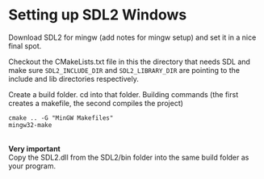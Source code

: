 # Setting up SDL2 Windows

Download SDL2 for mingw (add notes for mingw setup) and set it in a nice final spot.

Checkout the CMakeLists.txt file in this the directory that needs SDL and make sure
`SDL2_INCLUDE_DIR` and `SDL2_LIBRARY_DIR` are pointing to the include and lib directories respectively.

Create a build folder. cd into that folder.
Building commands
(the first creates a makefile, the second compiles the project)
```
cmake .. -G "MinGW Makefiles"
mingw32-make
```
<br>
<b>Very important</b>
<br>
Copy the SDL2.dll from the SDL2/bin folder into the same build folder as your program.

